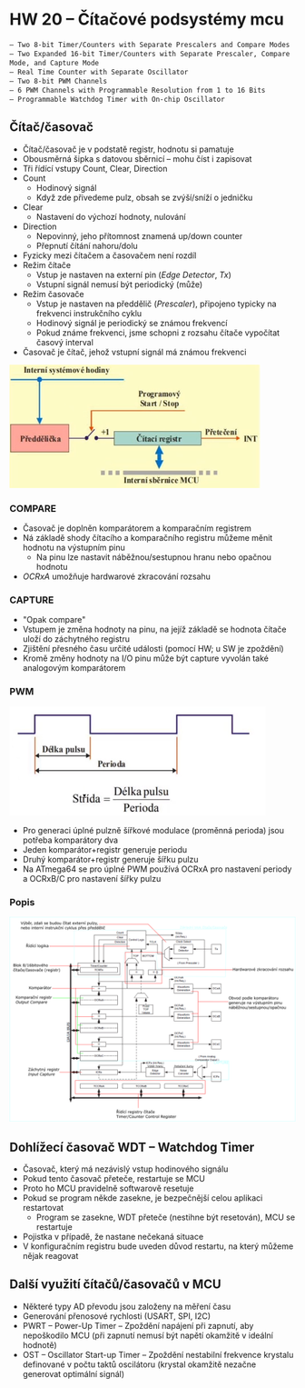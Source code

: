 # HW 20 – Čítačové podsystémy mcu

```text
– Two 8-bit Timer/Counters with Separate Prescalers and Compare Modes
– Two Expanded 16-bit Timer/Counters with Separate Prescaler, Compare Mode, and Capture Mode
– Real Time Counter with Separate Oscillator
– Two 8-bit PWM Channels
– 6 PWM Channels with Programmable Resolution from 1 to 16 Bits
– Programmable Watchdog Timer with On-chip Oscillator
```

## Čítač/časovač

* Čítač/časovač je v podstatě registr, hodnotu si pamatuje
* Obousměrná šipka s datovou sběrnicí – mohu číst i zapisovat
* Tři řídící vstupy Count, Clear, Direction
* Count
  * Hodinový signál
  * Když zde přivedeme pulz, obsah se zvýší/sníží o jedničku
* Clear
  * Nastavení do výchozí hodnoty, nulování
* Direction
  * Nepovinný, jeho přítomnost znamená up/down counter
  * Přepnutí čítání nahoru/dolu
* Fyzicky mezi čítačem a časovačem není rozdíl
* Režim čítače
  * Vstup je nastaven na externí pin (_Edge Detector_, _Tx_)
  * Vstupní signál nemusí být periodický (může)
* Režim časovače
  * Vstup je nastaven na předdělič (_Prescaler_), připojeno typicky na frekvenci instrukčního cyklu
  * Hodinový signál je periodický se známou frekvencí
  * Pokud známe frekvenci, jsme schopni z rozsahu čítače vypočítat časový interval
* Časovač je čítač, jehož vstupní signál má známou frekvenci

![timer](./img/HW_20_01.PNG)

### COMPARE

* Časovač je doplněn komparátorem a komparačním registrem
* Ná základě shody čítacího a komparačního registru můžeme měnit hodnotu na výstupním pinu
  * Na pinu lze nastavit náběžnou/sestupnou hranu nebo opačnou hodnotu
* _OCRxA_ umožňuje hardwarové zkracování rozsahu

### CAPTURE

* "Opak compare"
* Vstupem je změna hodnoty na pinu, na jejíž základě se hodnota čítače uloží do záchytného registru
* Zjištění přesného času určité události (pomocí HW; u SW je zpoždění)
* Kromě změny hodnoty na I/O pinu může být capture vyvolán také analogovým komparátorem

### PWM

![2002](./img/HW_20_02.PNG)

* Pro generaci úplné pulzně šířkové modulace (proměnná perioda) jsou potřeba komparátory dva
* Jeden komparátor+registr generuje periodu
* Druhý komparátor+registr generuje šířku pulzu
* Na ATmega64 se pro úplné PWM používá OCRxA pro nastavení periody a OCRxB/C pro nastavení šířky pulzu

### Popis

![tc](./img/HW_20_03.png)

## Dohlížecí časovač WDT – Watchdog Timer

* Časovač, který má nezávislý vstup hodinového signálu
* Pokud tento časovač přeteče, restartuje se MCU
* Proto ho MCU pravidelně softwarově resetuje
* Pokud se program někde zasekne, je bezpečnější celou aplikaci restartovat
  * Program se zasekne, WDT přeteče (nestihne být resetován), MCU se restartuje
* Pojistka v případě, že nastane nečekaná situace
* V konfiguračním registru bude uveden důvod restartu, na který můžeme nějak reagovat

## Další využití čítačů/časovačů v MCU

* Některé typy AD převodu jsou založeny na měření času
* Generování přenosové rychlosti (USART, SPI, I2C)
* PWRT – Power-Up Timer – Zpoždění napájení při zapnutí, aby nepoškodilo MCU (při zapnutí nemusí být napětí okamžitě v ideální hodnotě)
* OST – Oscillator Start-up Timer – Zpoždění nestabilní frekvence krystalu definované v počtu taktů oscilátoru (krystal okamžitě nezačne generovat optimální signál)
